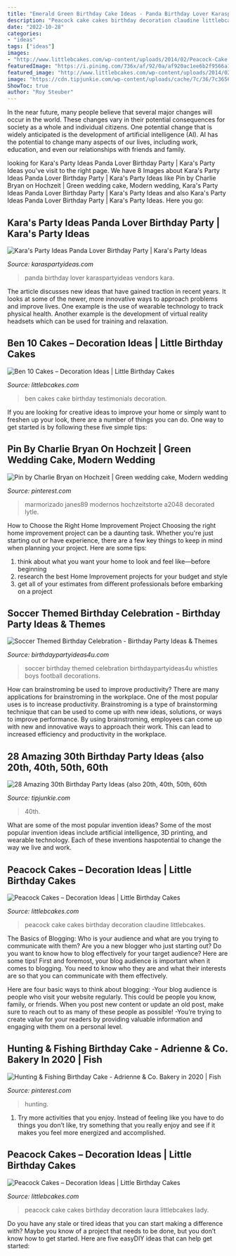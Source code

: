```yaml
---
title: "Emerald Green Birthday Cake Ideas - Panda Birthday Lover Karaspartyideas Vendors Kara"
description: "Peacock cake cakes birthday decoration claudine littlebcakes"
date: "2022-10-28"
categories:
- "ideas"
tags: ["ideas"]
images:
- "http://www.littlebcakes.com/wp-content/uploads/2014/02/Peacock-Cake.jpg"
featuredImage: "https://i.pinimg.com/736x/af/92/0a/af920ac1ee6b2f9566a1ba66e0d3a333.jpg"
featured_image: "http://www.littlebcakes.com/wp-content/uploads/2014/02/Peacock-Cake.jpg"
image: "https://cdn.tipjunkie.com/wp-content/uploads/cache/7c/36/7c36568d326abd1670f793811aac8f41.jpg"
ShowToc: true
author: "Roy Steuber"
---
```



In the near future, many people believe that several major changes will occur in the world. These changes vary in their potential consequences for society as a whole and individual citizens. One potential change that is widely anticipated is the development of artificial intelligence (AI). AI has the potential to change many aspects of our lives, including work, education, and even our relationships with friends and family.

	

		
looking for Kara&#039;s Party Ideas Panda Lover Birthday Party | Kara&#039;s Party Ideas you've visit to the right page. We have 8 Images about Kara&#039;s Party Ideas Panda Lover Birthday Party | Kara&#039;s Party Ideas like Pin by Charlie Bryan on Hochzeit | Green wedding cake, Modern wedding, Kara&#039;s Party Ideas Panda Lover Birthday Party | Kara&#039;s Party Ideas and also Kara&#039;s Party Ideas Panda Lover Birthday Party | Kara&#039;s Party Ideas. Here you go:
		
    
## Kara&#039;s Party Ideas Panda Lover Birthday Party | Kara&#039;s Party Ideas

<img loading=lazy src="http://karaspartyideas.com/wp-content/uploads/2018/01/Panda-Lover-Birthday-Party-via-Karas-Party-Ideas-KarasPartyIdeas.com8_.jpg" onerror="this.onerror=null;this.src='https://tse1.mm.bing.net/th?id=OIP.qyQnDq_wJQ0QEPXLpj4M3QHaLL&amp;pid=15.1';" alt="Kara&#039;s Party Ideas Panda Lover Birthday Party | Kara&#039;s Party Ideas">

_Source: karaspartyideas.com_

>panda birthday lover karaspartyideas vendors kara. 

	

The article discusses new ideas that have gained traction in recent years. It looks at some of the newer, more innovative ways to approach problems and improve lives. One example is the use of wearable technology to track physical health. Another example is the development of virtual reality headsets which can be used for training and relaxation.

    
## Ben 10 Cakes – Decoration Ideas | Little Birthday Cakes

<img loading=lazy src="http://www.littlebcakes.com/wp-content/uploads/2014/01/Pictures-of-Ben-10-Cakes.jpg" onerror="this.onerror=null;this.src='https://tse4.mm.bing.net/th?id=OIP.RFUlkOxDK35SfET-StwpPgHaGM&amp;pid=15.1';" alt="Ben 10 Cakes – Decoration Ideas | Little Birthday Cakes">

_Source: littlebcakes.com_

>ben cakes cake birthday testimonials decoration. 

	

If you are looking for creative ideas to improve your home or simply want to freshen up your look, there are a number of things you can do. One way to get started is by following these five simple tips: 

    
## Pin By Charlie Bryan On Hochzeit | Green Wedding Cake, Modern Wedding

<img loading=lazy src="https://i.pinimg.com/736x/af/92/0a/af920ac1ee6b2f9566a1ba66e0d3a333.jpg" onerror="this.onerror=null;this.src='https://tse4.mm.bing.net/th?id=OIP.bCrT0XlY6pxAfTnWde3BJAHaKH&amp;pid=15.1';" alt="Pin by Charlie Bryan on Hochzeit | Green wedding cake, Modern wedding">

_Source: pinterest.com_

>marmorizado janes89 modernos hochzeitstorte a2048 decorated lytle. 

	

How to Choose the Right Home Improvement Project
Choosing the right home improvement project can be a daunting task. Whether you're just starting out or have experience, there are a few key things to keep in mind when planning your project. Here are some tips: 
1. think about what you want your home to look and feel like—before beginning
2. research the best Home Improvement projects for your budget and style
3. get all of your estimates from different professionals before embarking on a project

    
## Soccer Themed Birthday Celebration - Birthday Party Ideas &amp; Themes

<img loading=lazy src="http://i1.wp.com/birthdaypartyideas4u.com/wp-content/uploads/2018/03/Soccer-Themed-Birthday-Celebration-Whistles.jpg?resize=570%2C852" onerror="this.onerror=null;this.src='https://tse3.mm.bing.net/th?id=OIP.8icHIr-LM2Og22wDcpxKFgHaLE&amp;pid=15.1';" alt="Soccer Themed Birthday Celebration - Birthday Party Ideas &amp; Themes">

_Source: birthdaypartyideas4u.com_

>soccer birthday themed celebration birthdaypartyideas4u whistles boys football decorations. 

	

How can brainstroming be used to improve productivity?
There are many applications for brainstroming in the workplace. One of the most popular uses is to increase productivity. Brainstroming is a type of brainstorming technique that can be used to come up with new ideas, solutions, or ways to improve performance. By using brainstroming, employees can come up with new and innovative ways to approach their work. This can lead to increased efficiency and productivity in the workplace.

    
## 28 Amazing 30th Birthday Party Ideas {also 20th, 40th, 50th, 60th

<img loading=lazy src="https://cdn.tipjunkie.com/wp-content/uploads/cache/7c/36/7c36568d326abd1670f793811aac8f41.jpg" onerror="this.onerror=null;this.src='https://tse2.mm.bing.net/th?id=OIP.ZtxZvpdWYTb6Xjh8j7_KkQHaJ3&amp;pid=15.1';" alt="28 Amazing 30th Birthday Party Ideas {also 20th, 40th, 50th, 60th">

_Source: tipjunkie.com_

>40th. 

	

What are some of the most popular invention ideas?
Some of the most popular invention ideas include artificial intelligence, 3D printing, and wearable technology. Each of these inventions haspotential to change the way we live and work.

    
## Peacock Cakes – Decoration Ideas | Little Birthday Cakes

<img loading=lazy src="http://www.littlebcakes.com/wp-content/uploads/2014/02/Peacock-Cake.jpg" onerror="this.onerror=null;this.src='https://tse1.mm.bing.net/th?id=OIP.InP1GPKXmChr0KWdVQvr5AHaKU&amp;pid=15.1';" alt="Peacock Cakes – Decoration Ideas | Little Birthday Cakes">

_Source: littlebcakes.com_

>peacock cake cakes birthday decoration claudine littlebcakes. 

	

The Basics of Blogging: Who is your audience and what are you trying to communicate with them?
Are you a new blogger who just starting out? Do you want to know how to blog effectively for your target audience? Here are some tips! 
First and foremost, your blog audience is important when it comes to blogging. You need to know who they are and what their interests are so that you can communicate with them effectively. 

Here are four basic ways to think about blogging:
-Your blog audience is people who visit your website regularly. This could be people you know, family, or friends. When you post new content or update an old post, make sure to reach out to as many of these people as possible! 
-You’re trying to create value for your readers by providing valuable information and engaging with them on a personal level.

    
## Hunting &amp; Fishing Birthday Cake - Adrienne &amp; Co. Bakery In 2020 | Fish

<img loading=lazy src="https://i.pinimg.com/736x/d3/23/68/d32368ae48c155d349e041ab9aefea07.jpg" onerror="this.onerror=null;this.src='https://tse3.mm.bing.net/th?id=OIP.sapDwG2rBLVXZ297m4jq7AHaJ3&amp;pid=15.1';" alt="Hunting &amp; Fishing Birthday Cake - Adrienne &amp; Co. Bakery in 2020 | Fish">

_Source: pinterest.com_

>hunting. 

	

1. Try more activities that you enjoy. Instead of feeling like you have to do things you don’t like, try something that you really enjoy and see if it makes you feel more energized and accomplished. 

    
## Peacock Cakes – Decoration Ideas | Little Birthday Cakes

<img loading=lazy src="http://www.littlebcakes.com/wp-content/uploads/2014/02/Peacock-Cake-Pictures.jpg" onerror="this.onerror=null;this.src='https://tse1.mm.bing.net/th?id=OIP.7S4lX5EXQeqU29_UpHA92AHaKk&amp;pid=15.1';" alt="Peacock Cakes – Decoration Ideas | Little Birthday Cakes">

_Source: littlebcakes.com_

>peacock cake cakes birthday decoration laura littlebcakes lady. 

	

Do you have any stale or tired ideas that you can start making a difference with? Maybe you know of a project that needs to be done, but you don’t know how to get started. Here are five easyDIY ideas that can help get started: 

